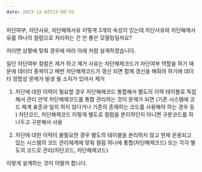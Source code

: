 ```yaml
---
date: 2023-12-03T23:09:55
---
```

차단여부, 차단사유, 차단해제사유 이렇게 3개의 속성이 있는데
차단사유와 차단해제사유를 하나의 컬럼으로 처리하는 건 안 좋은 모델링일까요?

저라면 상황에 맞춰 경우에 따라 아래 처럼 설계하겠습니다. 

일단 차단여부 컬럼은 제거 하고 제거 사유는 차단해제코드가 
차단여부 역할을 하기 때문에 데이터 중복이고 매번 차단해제코드가 
갱신 되면 함께 갱신을 해줘야 하기에 데이터 정합성 문제가 발생 
될 소지가 있어서 제거 

1. 차단에 대한 이력이 필요할 경우 
    차단해제코드 통합해서 별도의 이력 테이블로 독립해서 관리 
   만약 차단해제코드를 통합 관리하는 것이 문제가 되면 
   (기존 시스템에 코드 체계 표준과 일치 하지 않다거나 
   기존의 존재하는 코드를 사용해야 하는 경우 등 ) 
   차단코드, 차단해제코드 이렇게 별도로 컬럼을 분리하던지 
   아니면 구분코드를 하나두고 구분해서 사용 

2. 차단에 대한 이력이 불필요한 경우 
   별도의 테이블을 분리하지 않고 현재 운용되고 있는 시스템의 
   코드 관리체계에 맞춰 컬럼 하나에 통합(차단해제코드) 또는 
   각각 별도의 코드로 관리(차단코드, 차단해제코드) 
  
이렇게 설계하는 것이 어떨까 합니다. 